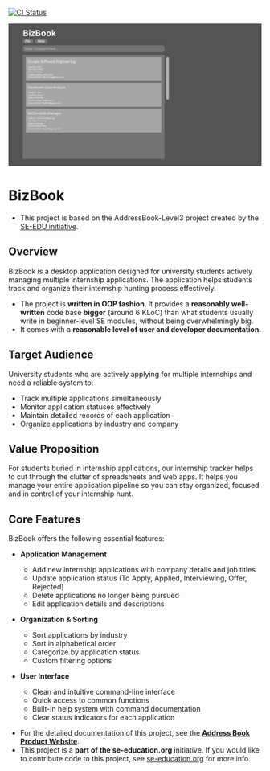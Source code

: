 [![CI Status](https://github.com/se-edu/addressbook-level3/workflows/Java%20CI/badge.svg)](https://github.com/se-edu/addressbook-level3/actions)

![Ui](docs/images/Ui.png)

# BizBook

- This project is based on the AddressBook-Level3 project created by the [SE-EDU initiative](https://se-education.org).

## Overview

BizBook is a desktop application designed for university students actively managing multiple internship applications. The application helps students track and organize their internship hunting process effectively.

- The project is **written in OOP fashion**. It provides a **reasonably well-written** code base **bigger** (around 6 KLoC) than what students usually write in beginner-level SE modules, without being overwhelmingly big.
- It comes with a **reasonable level of user and developer documentation**.

## Target Audience

University students who are actively applying for multiple internships and need a reliable system to:

- Track multiple applications simultaneously
- Monitor application statuses effectively
- Maintain detailed records of each application
- Organize applications by industry and company

## Value Proposition

For students buried in internship applications, our internship tracker helps to cut through the clutter of spreadsheets and web apps. It helps you manage your entire application pipeline so you can stay organized, focused and in control of your internship hunt.

## Core Features

BizBook offers the following essential features:

- **Application Management**

  - Add new internship applications with company details and job titles
  - Update application status (To Apply, Applied, Interviewing, Offer, Rejected)
  - Delete applications no longer being pursued
  - Edit application details and descriptions

- **Organization & Sorting**

  - Sort applications by industry
  - Sort in alphabetical order
  - Categorize by application status
  - Custom filtering options

- **User Interface**

  - Clean and intuitive command-line interface
  - Quick access to common functions
  - Built-in help system with command documentation
  - Clear status indicators for each application

* For the detailed documentation of this project, see the **[Address Book Product Website](https://se-education.org/addressbook-level3)**.
* This project is a **part of the se-education.org** initiative. If you would like to contribute code to this project, see [se-education.org](https://se-education.org/#contributing-to-se-edu) for more info.
